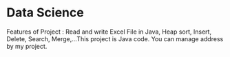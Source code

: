 # Data Science 
Features of Project : Read and write Excel File in Java, Heap sort, Insert, Delete, Search, Merge,...This project is Java code. You can manage address by my project.
